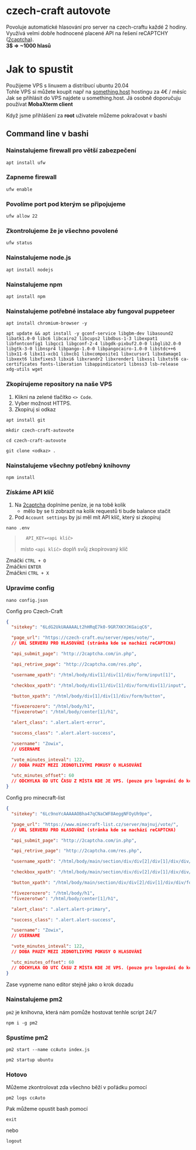 # czech-craft autovote

Povoluje automatické hlasování pro server na czech-craftu každé 2 hodiny.  
Využívá velmi dobře hodnocené placené API na řešení reCAPTCHY ([2captcha](https://2captcha.com/enterpage)).  
**3$ => ~1000 hlasů**

# Jak to spustit

Použijeme VPS s linuxem a distribucí ubuntu 20.04  
Tohle VPS si můžete koupit např na [something.host](https://cp.something.host) hostingu za 4€ / měsíc  
Jak se přihlásit do VPS najdete u something.host. Já osobně doporučuju používat **MobaXterm client**

Když jsme přihlášení za **root** uživatele můžeme pokračovat v bashi

## Command line v bashi

### Nainstalujeme firewall pro větší zabezpečení

```
apt install ufw
```

### Zapneme firewall

```
ufw enable
```

### Povolíme port pod kterým se připojujeme

```
ufw allow 22
```

### Zkontrolujeme že je všechno povolené

```
ufw status
```

### Nainstalujeme node.js

```
apt install nodejs
```

### Nainstalujeme npm

```
apt install npm
```

### Nainstalujeme potřebné instalace aby fungoval puppeteer

```
apt install chromium-browser -y
```

```
apt update && apt install -y gconf-service libgbm-dev libasound2 libatk1.0-0 libc6 libcairo2 libcups2 libdbus-1-3 libexpat1 libfontconfig1 libgcc1 libgconf-2-4 libgdk-pixbuf2.0-0 libglib2.0-0 libgtk-3-0 libnspr4 libpango-1.0-0 libpangocairo-1.0-0 libstdc++6 libx11-6 libx11-xcb1 libxcb1 libxcomposite1 libxcursor1 libxdamage1 libxext6 libxfixes3 libxi6 libxrandr2 libxrender1 libxss1 libxtst6 ca-certificates fonts-liberation libappindicator1 libnss3 lsb-release xdg-utils wget
```

### Zkopírujeme repository na naše VPS

1. Klikni na zelené tlačítko `<> Code`.
2. Vyber možnost HTTPS.
3. Zkopíruj si odkaz

```
apt install git
```

```
mkdir czech-craft-autovote
```

```
cd czech-craft-autovote
```

```
git clone <odkaz> .
```

### Nainstalujeme všechny potřebný knihovny

```
npm install
```

### Získáme API klíč

1. Na [2captcha](https://2captcha.com/enterpage) doplníme peníze, je na tobě kolik
   - mělo by se ti zobrazit na kolik requestů ti bude balance stačit
2. Pod `Account settings` by jsi měl mít API klíč, který si zkopíruj

```
nano .env
```

>       API_KEY=<api klíč>
>
> místo `<api klíč>` doplň svůj zkopírovaný klíč

Zmáčki `CTRL + O`  
Zmáčkni `ENTER`  
Zmáčkni `CTRL + X`

### Upravíme config

```
nano config.json
```

Config pro Czech-Craft

```json
{
  "sitekey": "6LdG2UkUAAAAALt2hHRqE7k0-9GR7XKYJKGaiqC6",

  "page_url": "https://czech-craft.eu/server/epes/vote/",
  // URL SERVERU PRO HLASOVÁNÍ (stránka kde se nachází reCAPTCHA)

  "api_submit_page": "http://2captcha.com/in.php",

  "api_retrive_page": "http://2captcha.com/res.php",

  "username_xpath": "/html/body/div[1]/div[1]/div/form/input[1]",

  "checkbox_xpath": "/html/body/div[1]/div[1]/div/form/div[1]/input",

  "button_xpath": "/html/body/div[1]/div[1]/div/form/button",

  "fivezerozero": "/html/body/h1",
  "fivezerotwo": "/html/body/center[1]/h1",

  "alert_class": ".alert.alert-error",

  "success_class": ".alert.alert-success",

  "username": "Zowix",
  // USERNAME

  "vote_minutes_inteval": 122,
  // DOBA PAUZY MEZI JEDNOTLIVÝMI POKUSY O HLASOVÁNÍ

  "utc_minutes_offset": 60
  // ODCHYLKA OD UTC ČASU Z MÍSTA KDE JE VPS. (pouze pro logování do konzole - není potřeba)
}
```

Config pro minecraft-list

```json
{
  "sitekey": "6Lc9noYcAAAAAOBha47qCNaCWF8AeggNFOyUh9pe",

  "page_url": "https://www.minecraft-list.cz/server/majnuj/vote/",
  // URL SERVERU PRO HLASOVÁNÍ (stránka kde se nachází reCAPTCHA)

  "api_submit_page": "http://2captcha.com/in.php",

  "api_retrive_page": "http://2captcha.com/res.php",

  "username_xpath": "/html/body/main/section/div/div[2]/div[1]/div/div/form/div[2]/div[3]/div[2]/label/input",

  "checkbox_xpath": "/html/body/main/section/div/div[2]/div[1]/div/div/form/div[2]/div[3]/div[3]/div[2]/input",

  "button_xpath": "/html/body/main/section/div/div[2]/div[1]/div/div/form/div[2]/div[4]/div[2]/div/button",

  "fivezerozero": "/html/body/h1",
  "fivezerotwo": "/html/body/center[1]/h1",

  "alert_class": ".alert.alert-primary",

  "success_class": ".alert.alert-success",

  "username": "Zowix",
  // USERNAME

  "vote_minutes_inteval": 122,
  // DOBA PAUZY MEZI JEDNOTLIVÝMI POKUSY O HLASOVÁNÍ

  "utc_minutes_offset": 60
  // ODCHYLKA OD UTC ČASU Z MÍSTA KDE JE VPS. (pouze pro logování do konzole - není potřeba)
}
```

Zase vypneme nano editor stejně jako o krok dozadu

### Nainstalujeme pm2

`pm2` je knihovna, která nám pomůže hostovat tenhle script 24/7

```
npm i -g pm2
```

### Spustíme pm2

```
pm2 start --name ccAuto index.js
```

```
pm2 startup ubuntu
```

### Hotovo

Můžeme zkontrolovat zda všechno běží v pořádku pomocí

```
pm2 logs ccAuto
```

Pak můžeme opustit bash pomocí

```
exit
```

nebo

```
logout
```

